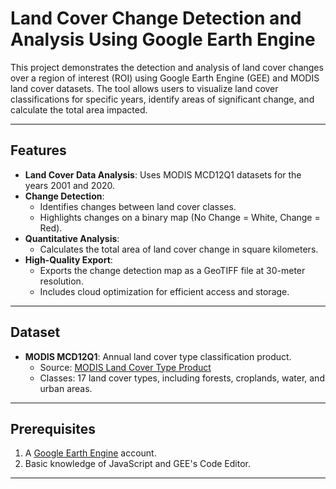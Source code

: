 # Land Cover Change Detection and Analysis Using Google Earth Engine

This project demonstrates the detection and analysis of land cover changes over a region of interest (ROI) using Google Earth Engine (GEE) and MODIS land cover datasets. The tool allows users to visualize land cover classifications for specific years, identify areas of significant change, and calculate the total area impacted.

---

## Features

- **Land Cover Data Analysis**: Uses MODIS MCD12Q1 datasets for the years 2001 and 2020.
- **Change Detection**:
  - Identifies changes between land cover classes.
  - Highlights changes on a binary map (No Change = White, Change = Red).
- **Quantitative Analysis**:
  - Calculates the total area of land cover change in square kilometers.
- **High-Quality Export**:
  - Exports the change detection map as a GeoTIFF file at 30-meter resolution.
  - Includes cloud optimization for efficient access and storage.

---

## Dataset

- **MODIS MCD12Q1**: Annual land cover type classification product.
  - Source: [MODIS Land Cover Type Product](https://developers.google.com/earth-engine/datasets/catalog/MODIS_006_MCD12Q1)
  - Classes: 17 land cover types, including forests, croplands, water, and urban areas.

---

## Prerequisites

1. A [Google Earth Engine](https://earthengine.google.com/) account.
2. Basic knowledge of JavaScript and GEE's Code Editor.

---


